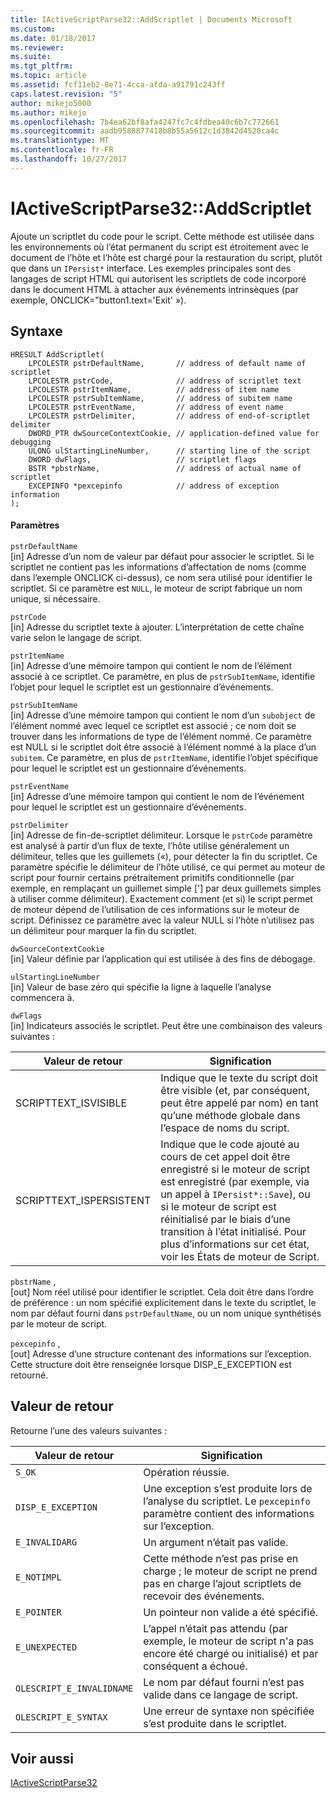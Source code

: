 ```yaml
---
title: IActiveScriptParse32::AddScriptlet | Documents Microsoft
ms.custom: 
ms.date: 01/18/2017
ms.reviewer: 
ms.suite: 
ms.tgt_pltfrm: 
ms.topic: article
ms.assetid: fcf11eb2-8e71-4cca-afda-a91791c243ff
caps.latest.revision: "5"
author: mikejo5000
ms.author: mikejo
ms.openlocfilehash: 7b4ea62bf8afa4247fc7c4fdbea40c6b7c772661
ms.sourcegitcommit: aadb9588877418b8b55a5612c1d3842d4520ca4c
ms.translationtype: MT
ms.contentlocale: fr-FR
ms.lasthandoff: 10/27/2017
---
```

# <a name="iactivescriptparse32addscriptlet"></a>IActiveScriptParse32::AddScriptlet
Ajoute un scriptlet du code pour le script. Cette méthode est utilisée dans les environnements où l’état permanent du script est étroitement avec le document de l’hôte et l’hôte est chargé pour la restauration du script, plutôt que dans un `IPersist*` interface. Les exemples principales sont des langages de script HTML qui autorisent les scriptlets de code incorporé dans le document HTML à attacher aux événements intrinsèques (par exemple, ONCLICK="button1.text='Exit' »).  
  
## <a name="syntax"></a>Syntaxe  
  
```  
HRESULT AddScriptlet(  
    LPCOLESTR pstrDefaultName,       // address of default name of scriptlet  
    LPCOLESTR pstrCode,              // address of scriptlet text  
    LPCOLESTR pstrItemName,          // address of item name  
    LPCOLESTR pstrSubItemName,       // address of subitem name  
    LPCOLESTR pstrEventName,         // address of event name  
    LPCOLESTR pstrDelimiter,         // address of end-of-scriptlet delimiter  
    DWORD_PTR dwSourceContextCookie, // application-defined value for debugging  
    ULONG ulStartingLineNumber,      // starting line of the script  
    DWORD dwFlags,                   // scriptlet flags  
    BSTR *pbstrName,                 // address of actual name of scriptlet  
    EXCEPINFO *pexcepinfo            // address of exception information  
);  
```  
  
#### <a name="parameters"></a>Paramètres  
 `pstrDefaultName`  
 [in] Adresse d’un nom de valeur par défaut pour associer le scriptlet. Si le scriptlet ne contient pas les informations d’affectation de noms (comme dans l’exemple ONCLICK ci-dessus), ce nom sera utilisé pour identifier le scriptlet. Si ce paramètre est `NULL`, le moteur de script fabrique un nom unique, si nécessaire.  
  
 `pstrCode`  
 [in] Adresse du scriptlet texte à ajouter. L’interprétation de cette chaîne varie selon le langage de script.  
  
 `pstrItemName`  
 [in] Adresse d’une mémoire tampon qui contient le nom de l’élément associé à ce scriptlet. Ce paramètre, en plus de `pstrSubItemName`, identifie l’objet pour lequel le scriptlet est un gestionnaire d’événements.  
  
 `pstrSubItemName`  
 [in] Adresse d’une mémoire tampon qui contient le nom d’un `subobject` de l’élément nommé avec lequel ce scriptlet est associé ; ce nom doit se trouver dans les informations de type de l’élément nommé. Ce paramètre est NULL si le scriptlet doit être associé à l’élément nommé à la place d’un `subitem`. Ce paramètre, en plus de `pstrItemName`, identifie l’objet spécifique pour lequel le scriptlet est un gestionnaire d’événements.  
  
 `pstrEventName`  
 [in] Adresse d’une mémoire tampon qui contient le nom de l’événement pour lequel le scriptlet est un gestionnaire d’événements.  
  
 `pstrDelimiter`  
 [in] Adresse de fin-de-scriptlet délimiteur. Lorsque le `pstrCode` paramètre est analysé à partir d’un flux de texte, l’hôte utilise généralement un délimiteur, telles que les guillemets («), pour détecter la fin du scriptlet. Ce paramètre spécifie le délimiteur de l’hôte utilisé, ce qui permet au moteur de script pour fournir certains prétraitement primitifs conditionnelle (par exemple, en remplaçant un guillemet simple ['] par deux guillemets simples à utiliser comme délimiteur). Exactement comment (et si) le script permet de moteur dépend de l’utilisation de ces informations sur le moteur de script. Définissez ce paramètre avec la valeur NULL si l’hôte n’utilisez pas un délimiteur pour marquer la fin du scriptlet.  
  
 `dwSourceContextCookie`  
 [in] Valeur définie par l’application qui est utilisée à des fins de débogage.  
  
 `ulStartingLineNumber`  
 [in] Valeur de base zéro qui spécifie la ligne à laquelle l’analyse commencera à.  
  
 `dwFlags`  
 [in] Indicateurs associés le scriptlet. Peut être une combinaison des valeurs suivantes :  
  
|Valeur de retour|Signification|  
|------------------|-------------|  
|SCRIPTTEXT_ISVISIBLE|Indique que le texte du script doit être visible (et, par conséquent, peut être appelé par nom) en tant qu’une méthode globale dans l’espace de noms du script.|  
|SCRIPTTEXT_ISPERSISTENT|Indique que le code ajouté au cours de cet appel doit être enregistré si le moteur de script est enregistré (par exemple, via un appel à `IPersist*::Save`), ou si le moteur de script est réinitialisé par le biais d’une transition à l’état initialisé. Pour plus d’informations sur cet état, voir les États de moteur de Script.|  
  
 `pbstrName` ,  
 [out] Nom réel utilisé pour identifier le scriptlet. Cela doit être dans l’ordre de préférence : un nom spécifié explicitement dans le texte du scriptlet, le nom par défaut fourni dans `pstrDefaultName`, ou un nom unique synthétisés par le moteur de script.  
  
 `pexcepinfo` ,  
 [out] Adresse d’une structure contenant des informations sur l’exception. Cette structure doit être renseignée lorsque DISP_E_EXCEPTION est retourné.  
  
## <a name="return-value"></a>Valeur de retour  
 Retourne l’une des valeurs suivantes :  
  
|Valeur de retour|Signification|  
|------------------|-------------|  
|`S_OK`|Opération réussie.|  
|`DISP_E_EXCEPTION`|Une exception s’est produite lors de l’analyse du scriptlet. Le `pexcepinfo` paramètre contient des informations sur l’exception.|  
|`E_INVALIDARG`|Un argument n’était pas valide.|  
|`E_NOTIMPL`|Cette méthode n’est pas prise en charge ; le moteur de script ne prend pas en charge l’ajout scriptlets de recevoir des événements.|  
|`E_POINTER`|Un pointeur non valide a été spécifié.|  
|`E_UNEXPECTED`|L’appel n’était pas attendu (par exemple, le moteur de script n'a pas encore été chargé ou initialisé) et par conséquent a échoué.|  
|`OLESCRIPT_E_INVALIDNAME`|Le nom par défaut fourni n’est pas valide dans ce langage de script.|  
|`OLESCRIPT_E_SYNTAX`|Une erreur de syntaxe non spécifiée s’est produite dans le scriptlet.|  
  
## <a name="see-also"></a>Voir aussi  
 [IActiveScriptParse32](../../winscript/reference/iactivescriptparse32.md)